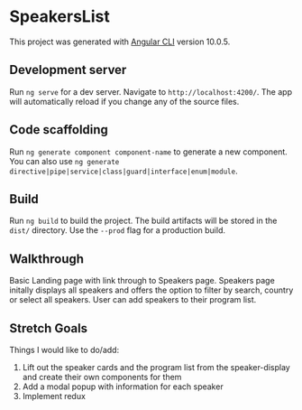 # SpeakersList

This project was generated with [Angular CLI](https://github.com/angular/angular-cli) version 10.0.5.

## Development server

Run `ng serve` for a dev server. Navigate to `http://localhost:4200/`. The app will automatically reload if you change any of the source files.

## Code scaffolding

Run `ng generate component component-name` to generate a new component. You can also use `ng generate directive|pipe|service|class|guard|interface|enum|module`.

## Build

Run `ng build` to build the project. The build artifacts will be stored in the `dist/` directory. Use the `--prod` flag for a production build.

## Walkthrough

Basic Landing page with link through to Speakers page. 
Speakers page initally displays all speakers and offers the option to filter by search, country or select all speakers. 
User can add speakers to their program list.

## Stretch Goals

Things I would like to do/add:
1. Lift out the speaker cards and the program list from the speaker-display and create their own components for them
2. Add a modal popup with information for each speaker
3. Implement redux 
